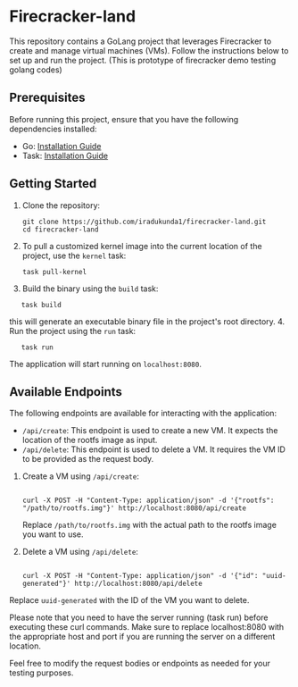 # Firecracker-land

This repository contains a GoLang project that leverages Firecracker to create and manage virtual machines (VMs). Follow the instructions below to set up and run the project. (This is prototype of firecracker demo testing golang codes)

## Prerequisites

Before running this project, ensure that you have the following dependencies installed:

* Go: [Installation Guide](https://golang.org/doc/install)
* Task: [Installation Guide](https://taskfile.dev/#/installation)

## Getting Started

1. Clone the repository:

   ```
   git clone https://github.com/iradukunda1/firecracker-land.git
   cd firecracker-land
   ```
2. To pull a customized kernel image into the current location of the project, use the `kernel` task:

   ```
   task pull-kernel
   ```
3. Build the binary using the `build` task:

```
   task build
```

   this will generate an executable binary file in the project's root directory.
4. Run the project using the `run` task:

```
   task run
```

The application will start running on `localhost:8080`.

## Available Endpoints

The following endpoints are available for interacting with the application:

* `/api/create`: This endpoint is used to create a new VM. It expects the location of the rootfs image as input.
* `/api/delete`: This endpoint is used to delete a VM. It requires the VM ID to be provided as the request body.

1. Create a VM using `/api/create`:

   ```

   curl -X POST -H "Content-Type: application/json" -d '{"rootfs": "/path/to/rootfs.img"}' http://localhost:8080/api/create

   ```

   Replace `/path/to/rootfs.img` with the actual path to the rootfs image you want to use.
2. Delete a VM using `/api/delete`:

   ```

   curl -X POST -H "Content-Type: application/json" -d '{"id": "uuid-generated"}' http://localhost:8080/api/delete

   ```

Replace `uuid-generated` with the ID of the VM you want to delete.

Please note that you need to have the server running (task run) before executing these curl commands. Make sure to replace localhost:8080 with the appropriate host and port if you are running the server on a different location.

Feel free to modify the request bodies or endpoints as needed for your testing purposes.
